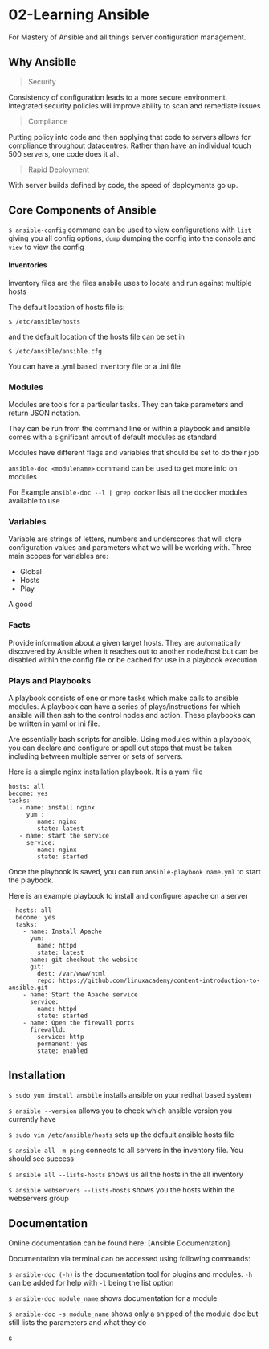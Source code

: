 # 02-Learning Ansible
For Mastery of Ansible and all things server configuration management. 

## Why Ansiblle 
>Security

Consistency of configuration leads to a more secure environment. Integrated security policies will improve ability to scan and remediate issues

>Compliance 

Putting policy into code and then applying that code to servers allows for compliance throughout datacentres. Rather than have an individual touch 500 servers, one code does it all.  

>Rapid Deployment

With server builds defined by code, the speed of deployments go up.

## Core Components of Ansible 

`$ ansible-config` command can be used to view configurations with `list` giving you all config options, `dump` dumping the config into the console and `view` to view the config

#### Inventories

Inventory files are the files ansbile uses to locate and run against multiple hosts

The default location of hosts file is: 

`$ /etc/ansible/hosts`

and the default location of the hosts file can be set in 

`$ /etc/ansible/ansible.cfg`

You can have a .yml based inventory file or a .ini file

### Modules 

Modules are tools for a particular tasks. They can take parameters and return JSON notation. 

They can be run from the command line or within a playbook and ansible comes with a significant amout of default modules as standard

Modules have different flags and variables that should be set to do their job

`ansible-doc <modulename>` command can be used to get more info on modules 

For Example `ansible-doc --l | grep docker` lists all the docker modules available to use 

### Variables 

Variable are strings of letters, numbers and underscores that will store configuration values and parameters what we will be working with. Three main scopes for variables are:
- Global 
- Hosts 
- Play 

A good 

### Facts 

Provide information about a given target hosts. They are automatically discovered by Ansible when it reaches out to another node/host but can be disabled within the config file or be cached for use in a playbook execution 

### Plays and Playbooks 

A playbook consists of one or more tasks which make calls to ansible modules. A playbook can have a series of plays/instructions for which ansible will then ssh to the control nodes and action. These playbooks can be written in yaml or ini file. 

Are essentially bash scripts for ansible. Using modules within a playbook, you can declare and configure or spell out steps that must be taken including between multiple server or sets of servers. 

Here is a simple nginx installation playbook. It is a yaml file
 ```
 hosts: all 
 become: yes
 tasks: 
    - name: install nginx
      yum :
         name: nginx 
         state: latest 
    - name: start the service 
      service: 
         name: nginx
         state: started
```
Once the playbook is saved, you can run `ansible-playbook name.yml` to start the playbook. 

Here is an example playbook to install and configure apache on a server
```
- hosts: all
  become: yes
  tasks:
    - name: Install Apache
      yum:
        name: httpd
        state: latest
    - name: git checkout the website
      git:
        dest: /var/www/html
        repo: https://github.com/linuxacademy/content-introduction-to-ansible.git
    - name: Start the Apache service
      service:
        name: httpd
        state: started
    - name: Open the firewall ports
      firewalld:
        service: http
        permanent: yes
        state: enabled
  ```
## Installation 

`$ sudo yum install ansbile` installs ansible on your redhat based system 

`$ ansible --version` allows you to check which ansible version you currently have 

`$ sudo vim /etc/ansible/hosts` sets up the default ansible hosts file 

`$ ansible all -m ping` connects to all servers in the inventory file. You should see success

`$ ansible all --lists-hosts` shows us all the hosts in the all inventory 

`$ ansible webservers --lists-hosts` shows you the hosts within the webservers group

## Documentation 

Online documentation can be found here: [Ansible Documentation] 

Documentation via terminal can be accessed using following commands: 

`$ ansible-doc (-h)` is the documentation tool for plugins and modules. `-h` can be added for help with `-l` being the list option

`$ ansible-doc module_name` shows documentation for a module 

`$ ansible-doc -s module_name` shows only a snipped of the module doc but still lists the parameters and what they do

s 
